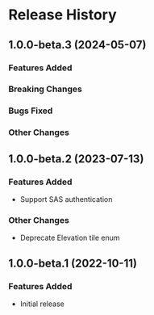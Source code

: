 # Release History

## 1.0.0-beta.3 (2024-05-07)

### Features Added

### Breaking Changes

### Bugs Fixed

### Other Changes

## 1.0.0-beta.2 (2023-07-13)

### Features Added

- Support SAS authentication

### Other Changes

- Deprecate Elevation tile enum

## 1.0.0-beta.1 (2022-10-11)

### Features Added

- Initial release
